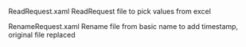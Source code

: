 ReadRequest.xaml
ReadRequest file to pick values from excel

RenameRequest.xaml
Rename file from basic name to add timestamp, original file replaced